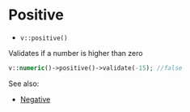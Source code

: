 # Positive

- `v::positive()`

Validates if a number is higher than zero

```php
v::numeric()->positive()->validate(-15); //false
```

See also:

  * [Negative](Negative.md)
